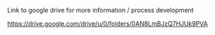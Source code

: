 Link to google drive for more information / process development 

https://drive.google.com/drive/u/0/folders/0AN8LmBJzQ7HJUk9PVA

